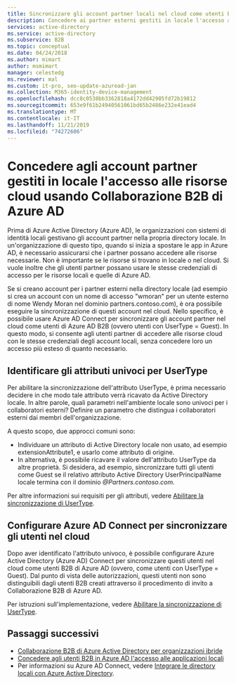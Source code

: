 ```yaml
---
title: Sincronizzare gli account partner locali nel cloud come utenti B2B-Azure AD
description: Concedere ai partner esterni gestiti in locale l'accesso alle risorse locali e cloud usando le stesse credenziali con Collaborazione B2B di Azure AD.
services: active-directory
ms.service: active-directory
ms.subservice: B2B
ms.topic: conceptual
ms.date: 04/24/2018
ms.author: mimart
author: msmimart
manager: celestedg
ms.reviewer: mal
ms.custom: it-pro, seo-update-azuread-jan
ms.collection: M365-identity-device-management
ms.openlocfilehash: dcc8c0538bb3362818a4172dd42905fd72b19812
ms.sourcegitcommit: 653e9f61b24940561061bd65b2486e232e41ead4
ms.translationtype: MT
ms.contentlocale: it-IT
ms.lasthandoff: 11/21/2019
ms.locfileid: "74272606"
---
```

# <a name="grant-locally-managed-partner-accounts-access-to-cloud-resources-using-azure-ad-b2b-collaboration"></a>Concedere agli account partner gestiti in locale l'accesso alle risorse cloud usando Collaborazione B2B di Azure AD

Prima di Azure Active Directory (Azure AD), le organizzazioni con sistemi di identità locali gestivano gli account partner nella propria directory locale. In un'organizzazione di questo tipo, quando si inizia a spostare le app in Azure AD, è necessario assicurarsi che i partner possano accedere alle risorse necessarie. Non è importante se le risorse si trovano in locale o nel cloud. Si vuole inoltre che gli utenti partner possano usare le stesse credenziali di accesso per le risorse locali e quelle di Azure AD. 

Se si creano account per i partner esterni nella directory locale (ad esempio si crea un account con un nome di accesso "wmoran" per un utente esterno di nome Wendy Moran nel dominio partners.contoso.com), è ora possibile eseguire la sincronizzazione di questi account nel cloud. Nello specifico, è possibile usare Azure AD Connect per sincronizzare gli account partner nel cloud come utenti di Azure AD B2B (ovvero utenti con UserType = Guest). In questo modo, si consente agli utenti partner di accedere alle risorse cloud con le stesse credenziali degli account locali, senza concedere loro un accesso più esteso di quanto necessario. 

## <a name="identify-unique-attributes-for-usertype"></a>Identificare gli attributi univoci per UserType

Per abilitare la sincronizzazione dell'attributo UserType, è prima necessario decidere in che modo tale attributo verrà ricavato da Active Directory locale. In altre parole, quali parametri nell'ambiente locale sono univoci per i collaboratori esterni? Definire un parametro che distingua i collaboratori esterni dai membri dell'organizzazione.

A questo scopo, due approcci comuni sono:

- Individuare un attributo di Active Directory locale non usato, ad esempio extensionAttribute1, e usarlo come attributo di origine. 
- In alternativa, è possibile ricavare il valore dell'attributo UserType da altre proprietà. Si desidera, ad esempio, sincronizzare tutti gli utenti come Guest se il relativo attributo Active Directory UserPrincipalName locale termina con il dominio *\@Partners.contoso.com*.
 
Per altre informazioni sui requisiti per gli attributi, vedere [Abilitare la sincronizzazione di UserType](../hybrid/how-to-connect-sync-change-the-configuration.md#enable-synchronization-of-usertype). 

## <a name="configure-azure-ad-connect-to-sync-users-to-the-cloud"></a>Configurare Azure AD Connect per sincronizzare gli utenti nel cloud

Dopo aver identificato l'attributo univoco, è possibile configurare Azure Active Directory (Azure AD) Connect per sincronizzare questi utenti nel cloud come utenti B2B di Azure AD (ovvero, come utenti con UserType = Guest). Dal punto di vista delle autorizzazioni, questi utenti non sono distinguibili dagli utenti B2B creati attraverso il procedimento di invito a Collaborazione B2B di Azure AD.

Per istruzioni sull'implementazione, vedere [Abilitare la sincronizzazione di UserType](../hybrid/how-to-connect-sync-change-the-configuration.md#enable-synchronization-of-usertype).

## <a name="next-steps"></a>Passaggi successivi

- [Collaborazione B2B di Azure Active Directory per organizzazioni ibride](hybrid-organizations.md)
- [Concedere agli utenti B2B in Azure AD l'accesso alle applicazioni locali](hybrid-cloud-to-on-premises.md)
- Per informazioni su Azure AD Connect, vedere [Integrare le directory locali con Azure Active Directory](../hybrid/whatis-hybrid-identity.md).

